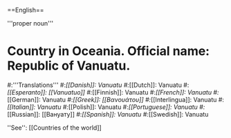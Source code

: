 ==English==

'''proper noun'''

# Country in Oceania. Official name: Republic of Vanuatu.
#:'''Translations'''
#:*[[Danish]]: Vanuatu
#:*[[Dutch]]: Vanuatu
#:*[[Esperanto]]: [[Vanuatuo]]
#:*[[Finnish]]: Vanuatu
#:*[[French]]: Vanuatu
#:*[[German]]: Vanuatu
#:*[[Greek]]: [[Βανουάτου]]
#:*[[Interlingua]]: Vanuatu
#:*[[Italian]]: Vanuatu
#:*[[Polish]]: Vanuatu
#:*[[Portuguese]]: Vanuatu
#:*[[Russian]]: [[Вануату]]
#:*[[Spanish]]: Vanuatu
#:*[[Swedish]]: Vanuatu

''See'': [[Countries of the world]]